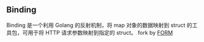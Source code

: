 ## Binding
Binding 是一个利用 Golang 的反射机制，将 map 对象的数据映射到 struct 的工具包，可用于将 HTTP 请求参数映射到指定的 struct。
fork by [FORM](https://github.com/smartwalle/form)